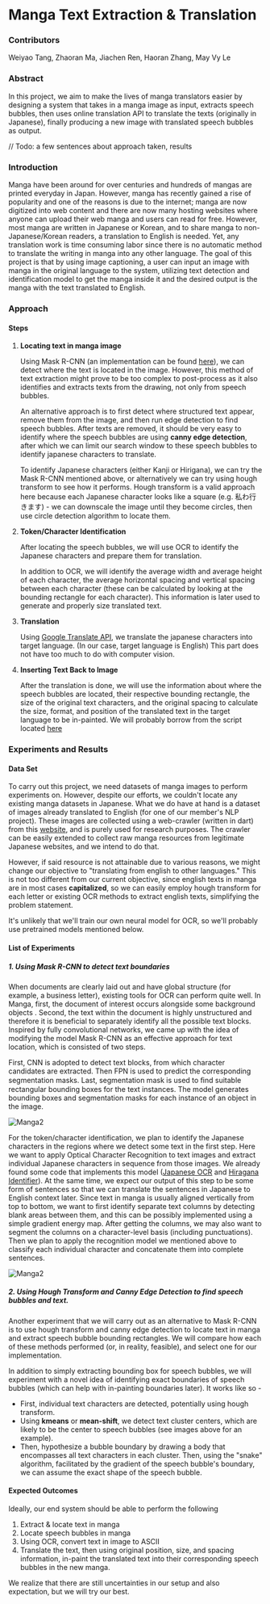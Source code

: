 # Manga Text Extraction & Translation

### Contributors

Weiyao Tang, Zhaoran Ma, Jiachen Ren, Haoran Zhang, May Vy Le

### Abstract

[//]: # "abstract.md"
In this project, we aim to make the lives of manga translators easier by designing a system that takes in a manga image as input, extracts speech bubbles, then uses online translation API to translate the texts (originally in Japanese), finally producing a new image with translated speech bubbles as output.

// Todo: a few sentences about approach taken, results 

### Introduction

[//]: # "introduction.md"
Manga have been around for over centuries and hundreds of mangas are printed everyday in Japan. However, manga has recently gained a rise of popularity and one of the reasons is due to the internet; manga are now digitized into web content and there are now many hosting websites where anyone can upload their web manga and users can read for free. However, most manga are written in Japanese or Korean, and to share manga to non-Japanese/Korean readers, a translation to English is needed. Yet, any translation work is time consuming labor since there is no automatic method to translate the writing in manga into any other language. The goal of this project is that by using image captioning, a user can input an image with manga in the original language to the system, utilizing text detection and identification model to get the manga inside it and the desired output is the manga with the text translated to English.

### Approach

[//]: # "approach.md"
#### Steps

1. **Locating text in manga image**

   Using Mask R-CNN (an implementation can be found [here](https://github.com/cuppersd/MASKRCNN-TEXT-DETECTION)), 
   we can detect where the text is located in the image. However, this method of text extraction might prove to be too complex 
   to post-process as it also identifies and extracts texts from the drawing, 
   not only from speech bubbles. 
   
   An alternative approach is to first detect where structured text appear, remove them from the image, and then run edge
   detection to find speech bubbles. After texts are removed, it should be very easy to identify where the speech bubbles
   are using **canny edge detection**, after which we can limit our search window to these speech bubbles to identify japanese
   characters to translate.
   
   To identify Japanese characters (either Kanji or Hirigana), we can try the Mask R-CNN mentioned above, or alternatively
   we can try using hough transform to see how it performs. Hough transform is a valid approach here because each Japanese 
   character looks like a square (e.g. 私わ行きます) - we can downscale the image until they become circles, then use circle detection
   algorithm to locate them. 

2. **Token/Character Identification**

   After locating the speech bubbles, we will use OCR to identify the Japanese characters and prepare them for translation.
   
   In addition to OCR, we will identify the average width and average height of each character, the average horizontal spacing
   and vertical spacing between each character (these can be calculated by looking at the bounding rectangle for each character).
   This information is later used to generate and properly size translated text.
   
3. **Translation**
   
   Using [Google Translate API](https://cloud.google.com/translate/docs), we translate the japanese characters into target language.
   (In our case, target language is English) This part does not have too much to do with computer vision.

4. **Inserting Text Back to Image**

   After the translation is done, we will use the information about where the speech bubbles are located, their respective
   bounding rectangle, the size of the original text characters, and the original spacing to calculate the size, format, and position of
   the translated text in the target language to be in-painted. We will probably borrow from the script located [here](https://gist.github.com/destan/5540702) 

### Experiments and Results

[//]: # "experiments_and_results.md"
#### Data Set

To carry out this project, we need datasets of manga images to perform experiments on. However, despite our efforts, we couldn't locate any existing manga datasets in Japanese. What we do have at hand is a dataset of images already translated to English (for one of our member's NLP project). These images are collected using a web-crawler (written in dart) from this [website](https://mangasee123.com), and is purely used for research purposes. The crawler can be easily extended to collect raw manga resources from legitimate Japanese websites, and we intend to do that. 

However, if said resource is not attainable due to various reasons, we might change our objective to "translating from english to other languages." This is not too different from our current objective, since english texts in manga are in most cases **capitalized**, so we can easily employ hough transform for each letter or existing OCR methods to extract english texts, simplifying the problem statement.

It's unlikely that we'll train our own neural model for OCR, so we'll probably use pretrained models mentioned below.

#### List of Experiments

##### 1. Using Mask R-CNN to detect text boundaries

When documents are clearly laid out and have global structure (for example, a business letter), existing tools for OCR can perform quite well. In Manga, first, the document of interest occurs alongside some background objects . Second, the text within the document is highly unstructured and therefore it is beneficial to separately identify all the possible text blocks. Inspired by fully convolutional networks, we came up with the idea of modifying the model Mask R-CNN as an effective approach for text location, which is consisted of two steps. 

First, CNN is adopted to detect text blocks, from which character candidates are extracted. Then FPN is used to predict the corresponding segmentation masks. Last, segmentation mask is used to ﬁnd suitable rectangular bounding boxes for the text instances. The model generates bounding boxes and segmentation masks for each instance of an object in the image.

![Manga2](src/proposal/images/manga2.png)

For the token/character identification, we plan to identify the Japanese characters in the regions where we detect some text in the first step. Here we want to apply Optical Character Recognition to text images and extract individual Japanese characters in sequence from those images. We already found some code that implements this model ([Japanese OCR](https://github.com/phamdinhthang/japanese_OCR) and [Hiragana Identifier](https://github.com/RakuTheSenpai/Hiragana-Identifier)). At the same time, we expect our output of this step to be some form of sentences so that we can translate the sentences in Japanese to English context later. Since text in manga is usually aligned vertically from top to bottom, we want to first identify separate text columns by detecting blank areas between them, and this can be possibly implemented using a simple gradient energy map. After getting the columns, we may also want to segment the columns on a character-level basis (including punctuations). Then we plan to apply the recognition model we mentioned above to classify each individual character and concatenate them into complete sentences.

![Manga2](src/proposal/images/manga3.png)

##### 2. Using Hough Transform and Canny Edge Detection to find speech bubbles and text.

Another experiment that we will carry out as an alternative to Mask R-CNN is to use hough transform and canny edge detection to locate text in manga and extract speech bubble bounding rectangles. We will compare how each of these methods performed (or, in reality, feasible), and select one for our implementation.

In addition to simply extracting bounding box for speech bubbles, we will experiment with a novel idea of identifying exact boundaries of speech bubbles (which can help with in-painting boundaries later). It works like so - 

- First, individual text characters are detected, potentially using hough transform.
- Using **kmeans** or **mean-shift**, we detect text cluster centers, which are likely to be the center to speech bubbles (see images above for an example). 
- Then, hypothesize a bubble boundary by drawing a body that encompasses all text characters in each cluster. Then, using the "snake" algorithm, facilitated by the gradient of the speech bubble's boundary, we can assume the exact shape of the speech bubble.

#### Expected Outcomes

Ideally, our end system should be able to perform the following

1. Extract & locate text in manga
2. Locate speech bubbles in manga
3. Using OCR, convert text in image to ASCII
4. Translate the text, then using original position, size, and spacing information, in-paint the translated text into their corresponding speech bubbles in the new manga.

We realize that there are still uncertainties in our setup and also expectation, but we will try our best.





